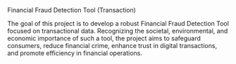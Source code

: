 Financial Fraud Detection Tool (Transaction)

The goal of this project is to develop a robust Financial Fraud Detection Tool focused on transactional data. Recognizing the societal, environmental, and economic importance of such a tool, the project aims to safeguard consumers, reduce financial crime, enhance trust in digital transactions, and promote efficiency in financial operations.

